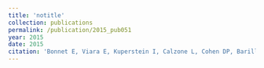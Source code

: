 ```yaml
---
title: 'notitle'
collection: publications
permalink: /publication/2015_pub051
year: 2015
date: 2015
citation: 'Bonnet E, Viara E, Kuperstein I, Calzone L, Cohen DP, Barillot E, Zinovyev A. NaviCell Web Service for network-based data visualization. <i>Nucleic Acids Res.</i> 2015 May 9. pii: gkv450. [Epub ahead of print]'
---
```

